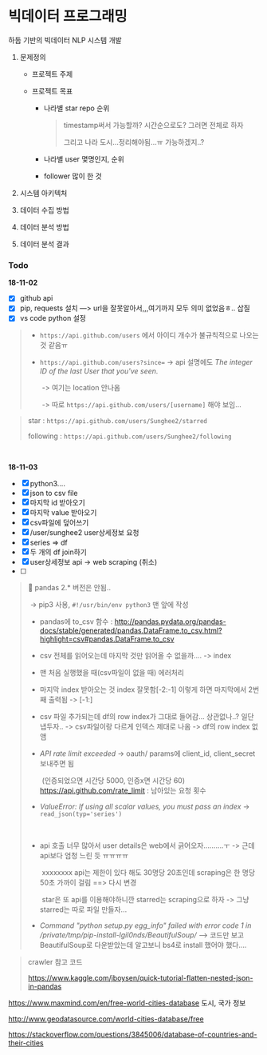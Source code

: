 # 빅데이터 프로그래밍
하둡 기반의 빅데이터 NLP 시스템 개발

1. 문제정의

   - 프로젝트 주제

   - 프로젝트 목표

     - 나라별 star repo 순위

       > timestamp써서 가능할까? 시간순으로도? 그러면 전체로 하자
       >
       > 그리고 나라 도시…정리해야됨…ㅠ 가능하겠지..?

     - 나라별 user 몇명인지, 순위

     - follower 많이 한 것 

2. 시스템 아키텍처
3. 데이터 수집 방법
4. 데이터 분석 방법
5. 데이터 분석 결과



### Todo

**18-11-02**

- [x] github api  
- [x] pip, requests 설치 —> url을 잘못알아서,,,여기까지 모두 의미 없었음ㅎ.. 삽질
- [x] vs code python 설정

> - `https://api.github.com/users` 에서 아이디 개수가 불규칙적으로 나오는 것 같음ㅠ
>
> - `https://api.github.com/users?since=` -> api 설명에도 *The integer ID of the last User that you've seen.*
>
>   ​	-> 여기는 location 안나옴
>
>   ​		-> 따로 `https://api.github.com/users/[username]` 해야 보임...

> star : `https://api.github.com/users/Sunghee2/starred`
>
> following : `https://api.github.com/users/Sunghee2/following` 

<br/>

**18-11-03**

- [x] python3....
- [x] json to csv file
- [x] 마지막 id 받아오기 
- [x] 마지막 value 받아오기
- [x] csv파일에 덮어쓰기
- [x] /user/sunghee2 user상세정보 요청
- [x] series => df
- [x] 두 개의 df join하기 
- [x] user상세정보 api -> web scraping (취소)
- [ ] 

> :bug: pandas 2.* 버전은 안됨.. 
>
> ​	-> pip3 사용, `#!/usr/bin/env python3` 맨 앞에 작성
>
> - pandas에 to_csv 함수 : http://pandas.pydata.org/pandas-docs/stable/generated/pandas.DataFrame.to_csv.html?highlight=csv#pandas.DataFrame.to_csv
>
> - csv 전체를 읽어오는데 마지막 것만 읽어올 수 없을까…. -> index 
>
> - 맨 처음 실행했을 때(csv파일이 없을 때) 에러처리
>
> - 마지막 index 받아오는 것 index 잘못함[-2:-1] 이렇게 하면 마지막에서 2번째 출력됨 -> [-1:]
>
> - csv 파일 추가되는데 df의 row index가 그대로 들어감... 상관없나..? 일단 냅두자.. -> csv파일이랑 다르게 인덱스 제대로 나옴 -> df의 row index 없앰
>
> - *API rate limit exceeded* -> oauth/ params에 client_id, client_secret 보내주면 됨
>
>   ​	(인증되었으면 시간당 5000, 인증x면 시간당 60) https://api.github.com/rate_limit : 남아있는 요청 횟수
>
> - *ValueError: If using all scalar values, you must pass an index* -> `read_json(typ='series')`
>
> <br/>
>
> - api 호출 너무 많아서 user details은 web에서 긁어오자……….ㅜ -> 근데 api보다 엄청 느린 듯 ㅠㅠㅠㅠ
>
>   ​	xxxxxxxx api는 제한이 있다 해도 30명당 20초인데 scraping은 한 명당 50초 가까이 걸림 ==> 다시 변경 
>
>   ​	star은 또 api를 이용해야하니깐 starred는 scraping으로 하자 -> 그냥 starred는 따로 파일 만들자...
>
> - *Command "python setup.py egg_info" failed with error code 1 in /private/tmp/pip-install-lgil0nds/BeautifulSoup/*   --> 코드만 보고 BeautifulSoup로 다운받았는데 알고보니 bs4로 install 했어야 했다....

> crawler 참고 코드
>
> https://www.kaggle.com/jboysen/quick-tutorial-flatten-nested-json-in-pandas





https://www.maxmind.com/en/free-world-cities-database 도시, 국가 정보

http://www.geodatasource.com/world-cities-database/free

https://stackoverflow.com/questions/3845006/database-of-countries-and-their-cities